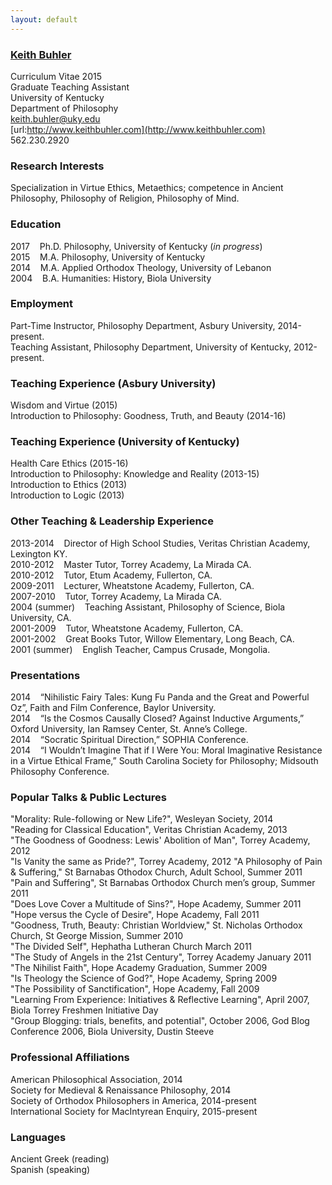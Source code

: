 ```yaml
---
layout: default
--- 
```




### [Keith Buhler](http://keithbuhler.github.io/Buhler-CV.pdf)  

Curriculum Vitae 2015  
Graduate Teaching Assistant  
University of Kentucky  
Department of Philosophy  
[keith.buhler@uky.edu](emailto:keith.buhler@uky.edu)  
[url:http://www.keithbuhler.com](http://www.keithbuhler.com)  
562.230.2920  

### Research Interests 
Specialization in Virtue Ethics, Metaethics; competence in Ancient Philosophy, Philosophy of Religion, Philosophy of Mind.   

### Education
2017  &nbsp;&nbsp; Ph.D. Philosophy, University of Kentucky   (*in progress*)  
2015  &nbsp;&nbsp; M.A. Philosophy, University of Kentucky   
2014  &nbsp;&nbsp; M.A. Applied Orthodox Theology, University of Lebanon   
2004  &nbsp;&nbsp; B.A. Humanities: History, Biola University   

### Employment
Part-Time Instructor, Philosophy Department, Asbury University, 2014-present.  
Teaching Assistant, Philosophy Department, University of Kentucky, 2012-present.  

### Teaching Experience (Asbury University)  
Wisdom and Virtue (2015)  
Introduction to Philosophy: Goodness, Truth, and Beauty  (2014-16)  

### Teaching Experience (University of Kentucky)
Health Care Ethics   (2015-16)  
Introduction to Philosophy: Knowledge and Reality (2013-15)  
Introduction to Ethics (2013)  
Introduction to Logic (2013)   

### Other Teaching & Leadership Experience
2013-2014 &nbsp;&nbsp;   Director of High School Studies, Veritas Christian Academy, Lexington KY.   
2010-2012  &nbsp;&nbsp;  Master Tutor, Torrey Academy, La Mirada CA.  
2010-2012  &nbsp;&nbsp;  Tutor, Etum Academy, Fullerton, CA.  
2009-2011  &nbsp;&nbsp;  Lecturer, Wheatstone Academy, Fullerton, CA.   
2007-2010  &nbsp;&nbsp;  Tutor, Torrey Academy, La Mirada CA.  
2004 (summer) &nbsp;&nbsp; Teaching Assistant, Philosophy of Science, Biola University, CA.  
2001-2009  &nbsp;&nbsp;  Tutor, Wheatstone Academy, Fullerton, CA.   
2001-2002  &nbsp;&nbsp;  Great Books Tutor, Willow Elementary, Long Beach, CA.  
2001 (summer) &nbsp;&nbsp; English Teacher, Campus Crusade, Mongolia.  

### Presentations
2014 &nbsp;&nbsp;   “Nihilistic Fairy Tales: Kung Fu Panda and the Great and Powerful Oz”, Faith and Film Conference, Baylor University.       
2014 &nbsp;&nbsp;  “Is the Cosmos Causally Closed? Against Inductive Arguments,” Oxford University, Ian Ramsey Center, St. Anne’s College.  
2014 &nbsp;&nbsp;  “Socratic Spiritual Direction,” SOPHIA Conference.  
2014 &nbsp;&nbsp;  “I Wouldn’t Imagine That if I Were You: Moral Imaginative Resistance in a Virtue Ethical Frame,” South Carolina Society for Philosophy;  Midsouth Philosophy Conference.  

### Popular Talks & Public Lectures ###
"Morality: Rule-following or New Life?", Wesleyan Society, 2014  
"Reading for Classical Education", Veritas Christian Academy, 2013  
"The Goodness of Goodness: Lewis' Abolition of Man", Torrey Academy, 2012  
"Is Vanity the same as Pride?", Torrey Academy, 2012
"A Philosophy of Pain & Suffering,"  St Barnabas Othodox Church, Adult School, Summer 2011    
"Pain and Suffering", St Barnabas Orthodox Church men’s group, Summer 2011  
"Does Love Cover a Multitude of Sins?", Hope Academy, Summer 2011  
"Hope versus the Cycle of Desire", Hope Academy, Fall 2011   
"Goodness, Truth, Beauty: Christian Worldview," St. Nicholas Orthodox Church, St George Mission, Summer 2010   
"The Divided Self", Hephatha Lutheran Church March 2011   
"The Study of Angels in the 21st Century", Torrey Academy January 2011  
"The Nihilist Faith", Hope Academy Graduation, Summer 2009   
"Is Theology the Science of God?", Hope Academy, Spring 2009  
"The Possibility of Sanctification", Hope Academy, Fall 2009  
"Learning From Experience: Initiatives & Reflective Learning", April 2007, Biola Torrey Freshmen Initiative Day  
​"​Group Blogging: trials, benefits, and potential", October 2006, 
God Blog Conference 2006, Biola University, Dustin Steeve


### Professional Affiliations
American Philosophical Association, 2014  
Society for Medieval & Renaissance Philosophy, 2014  
Society of Orthodox Philosophers in America, 2014-present  
International Society for MacIntyrean Enquiry, 2015-present  

### Languages ###
Ancient Greek (reading)  
Spanish  (speaking)  